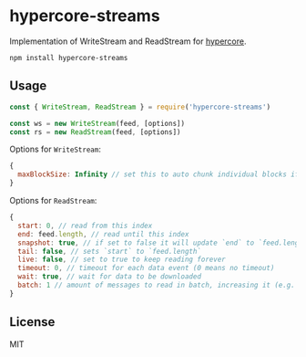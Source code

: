 # hypercore-streams

Implementation of WriteStream and ReadStream for [hypercore](https://github.com/hypercore-protocol/hypercore).

```
npm install hypercore-streams
```

## Usage

``` js
const { WriteStream, ReadStream } = require('hypercore-streams')

const ws = new WriteStream(feed, [options])
const rs = new ReadStream(feed, [options])
```

Options for `WriteStream`:

```js
{
  maxBlockSize: Infinity // set this to auto chunk individual blocks if they are larger than this number
}
```

Options for `ReadStream`:

```js
{
  start: 0, // read from this index
  end: feed.length, // read until this index
  snapshot: true, // if set to false it will update `end` to `feed.length` on every read
  tail: false, // sets `start` to `feed.length`
  live: false, // set to true to keep reading forever
  timeout: 0, // timeout for each data event (0 means no timeout)
  wait: true, // wait for data to be downloaded
  batch: 1 // amount of messages to read in batch, increasing it (e.g. 100) can improve the performance reading
}
```

## License

MIT
